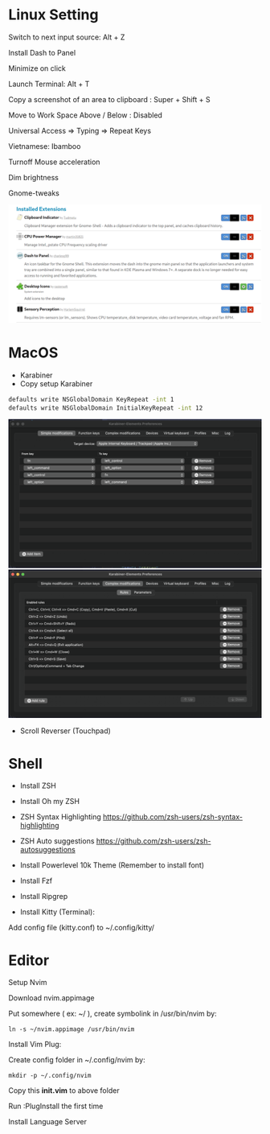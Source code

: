# Linux Setting
Switch to next input source: Alt + Z

Install Dash to Panel

Minimize on click

Launch Terminal: Alt + T

Copy a screenshot of an area to clipboard : Super + Shift + S

Move to Work Space Above / Below : Disabled

Universal Access => Typing => Repeat Keys

Vietnamese: Ibamboo

Turnoff Mouse acceleration

Dim brightness

Gnome-tweaks


![](assets/extensions.png)

# MacOS

- Karabiner
- Copy setup Karabiner
``` bash
defaults write NSGlobalDomain KeyRepeat -int 1
defaults write NSGlobalDomain InitialKeyRepeat -int 12
```
![](assets/mac_os_keyboard.png)
![](assets/shortcut.png)
- Scroll Reverser (Touchpad)
# Shell

- Install ZSH

- Install Oh my ZSH
- ZSH Syntax Highlighting https://github.com/zsh-users/zsh-syntax-highlighting
- ZSH Auto suggestions https://github.com/zsh-users/zsh-autosuggestions
- Install Powerlevel 10k Theme (Remember to install font)

- Install Fzf

- Install Ripgrep

- Install Kitty (Terminal):

Add config file (kitty.conf) to ~/.config/kitty/


# Editor
Setup Nvim

Download nvim.appimage

Put somewhere ( ex: ~/ ), create symbolink in /usr/bin/nvim by:
```
ln -s ~/nvim.appimage /usr/bin/nvim
```

Install Vim Plug:

Create config folder in ~/.config/nvim by: 
```
mkdir -p ~/.config/nvim
```

Copy this **init.vim** to above folder

Run :PlugInstall the first time

Install Language Server

